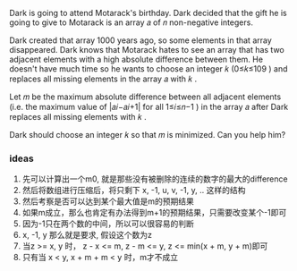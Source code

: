 Dark is going to attend Motarack's birthday. Dark decided that the gift he is going to give to Motarack is an array 𝑎
 of 𝑛
 non-negative integers.

Dark created that array 1000
 years ago, so some elements in that array disappeared. Dark knows that Motarack hates to see an array that has two adjacent elements with a high absolute difference between them. He doesn't have much time so he wants to choose an integer 𝑘
 (0≤𝑘≤109
) and replaces all missing elements in the array 𝑎
 with 𝑘
.

Let 𝑚
 be the maximum absolute difference between all adjacent elements (i.e. the maximum value of |𝑎𝑖−𝑎𝑖+1|
 for all 1≤𝑖≤𝑛−1
) in the array 𝑎
 after Dark replaces all missing elements with 𝑘
.

Dark should choose an integer 𝑘
 so that 𝑚
 is minimized. Can you help him?


 ### ideas
 1. 先可以计算出一个m0, 就是那些没有被删除的连续的数字的最大的difference
 2. 然后将数组进行压缩后，将只剩下 x, -1, u, v, -1, y, .. 这样的结构
 3. 然后考察是否可以达到某个最大值是m的预期结果
 4. 如果m成立，那么也肯定有办法得到m+1的预期结果，只需要改变某个-1即可
 5. 因为-1只在两个数的中间，所以可以很容易的判断
 6. x, -1, y 那么就是要求, 假设这个数为z
 7. 当z >= x, y 时，  z - x <= m, z - m <= y, z <= min(x + m, y + m)即可
 8. 只有当 x < y, x + m + m < y 时，m才不成立